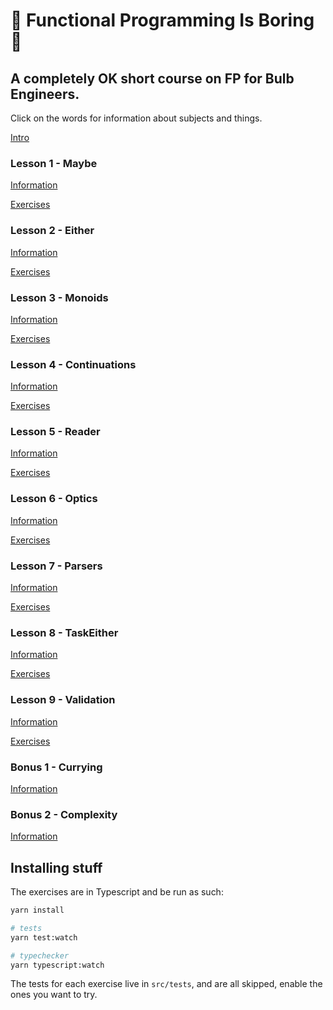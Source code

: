 # :egg: Functional Programming Is Boring :egg:

## A completely OK short course on FP for Bulb Engineers.

Click on the words for information about subjects and things.

[Intro](https://github.com/danieljharvey/functional-programming-is-boring/blob/master/intro.md)

### Lesson 1 - Maybe

[Information](https://github.com/danieljharvey/functional-programming-is-boring/blob/master/slides/lesson1-maybe.md)

[Exercises](https://github.com/danieljharvey/functional-programming-is-boring/blob/master/src/lesson1-maybe.ts)

### Lesson 2 - Either

[Information](https://github.com/danieljharvey/functional-programming-is-boring/blob/master/slides/lesson2-either.md)

[Exercises](https://github.com/danieljharvey/functional-programming-is-boring/blob/master/src/lesson2-either.ts)

### Lesson 3 - Monoids

[Information](https://github.com/danieljharvey/functional-programming-is-boring/blob/master/slides/lesson3-semigroup-monoid.md)

[Exercises](https://github.com/danieljharvey/functional-programming-is-boring/blob/master/src/lesson3-semigroups-monoids.ts)

### Lesson 4 - Continuations

[Information](https://github.com/danieljharvey/functional-programming-is-boring/blob/master/slides/lesson4-continuations.md)

[Exercises](https://github.com/danieljharvey/functional-programming-is-boring/blob/master/src/lesson4-continuations.ts)

### Lesson 5 - Reader

[Information](https://github.com/danieljharvey/functional-programming-is-boring/blob/master/slides/lesson5-reader.md)

[Exercises](https://github.com/danieljharvey/functional-programming-is-boring/blob/master/src/lesson5-reader.ts)

### Lesson 6 - Optics

[Information](https://github.com/danieljharvey/functional-programming-is-boring/blob/master/slides/lesson6-optics.md)

[Exercises](https://github.com/danieljharvey/functional-programming-is-boring/blob/master/src/lesson6-optics.ts)

### Lesson 7 - Parsers

[Information](https://github.com/danieljharvey/functional-programming-is-boring/blob/master/slides/lesson7-parsers.md)

[Exercises](https://github.com/danieljharvey/functional-programming-is-boring/blob/master/src/lesson7-parsers.ts)

### Lesson 8 - TaskEither

[Information](https://github.com/danieljharvey/functional-programming-is-boring/blob/master/slides/lesson8-task-either.md)

[Exercises](https://github.com/danieljharvey/functional-programming-is-boring/blob/master/src/lesson8-task-either.ts)

### Lesson 9 - Validation

[Information](https://github.com/danieljharvey/functional-programming-is-boring/blob/master/slides/lesson9-validation.md)

[Exercises](https://github.com/danieljharvey/functional-programming-is-boring/blob/master/src/lesson9-validation.ts)

### Bonus 1 - Currying

[Information](https://github.com/danieljharvey/functional-programming-is-boring/blob/master/slides/currying.md)

### Bonus 2 - Complexity

[Information](https://github.com/danieljharvey/functional-programming-is-boring/blob/master/slides/complexity.md)

## Installing stuff

The exercises are in Typescript and be run as such:

```bash
yarn install

# tests
yarn test:watch

# typechecker
yarn typescript:watch
```

The tests for each exercise live in `src/tests`, and are all skipped, enable the ones you want to try.
